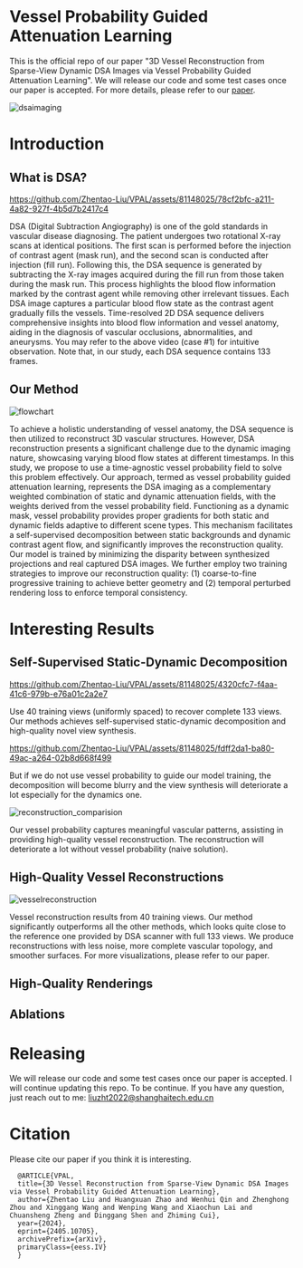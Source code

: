 # Vessel Probability Guided Attenuation Learning
This is the official repo of our paper "3D Vessel Reconstruction from Sparse-View Dynamic DSA Images via Vessel Probability Guided Attenuation Learning". We will release our code and some test cases once our paper is accepted. For more details, please refer to our [paper](https://arxiv.org/abs/2405.10705).

![dsaimaging](https://github.com/Zhentao-Liu/VPAL/assets/81148025/cac8df9b-f0b8-45e8-805b-3dd760c0ec3f)


# Introduction
## What is DSA?

https://github.com/Zhentao-Liu/VPAL/assets/81148025/78cf2bfc-a211-4a82-927f-4b5d7b2417c4

DSA (Digital Subtraction Angiography) is one of the gold standards in vascular disease diagnosing. The patient undergoes two rotational X-ray scans at identical positions. The first scan is performed before the injection of contrast agent (mask run), and the second scan is conducted after injection (fill run). Following this, the DSA sequence is generated by subtracting the X-ray images acquired during the fill run from those taken during the mask run. This process highlights the blood flow information marked by the contrast agent while removing other irrelevant tissues. Each DSA image captures a particular blood flow state as the contrast agent gradually fills the vessels. Time-resolved 2D DSA sequence delivers comprehensive insights into blood flow information and vessel anatomy, aiding in the diagnosis of vascular occlusions, abnormalities, and aneurysms. You may refer to the above video (case #1) for intuitive observation. Note that, in our study, each DSA sequence contains 133 frames.


## Our Method
![flowchart](https://github.com/Zhentao-Liu/VPAL/assets/81148025/0eab7e4a-fc69-4f5f-8969-7c603f9e4671)


To achieve a holistic understanding of vessel anatomy, the DSA sequence is then utilized to reconstruct 3D vascular structures. However, DSA reconstruction presents a significant challenge due to the dynamic imaging nature, showcasing varying blood flow states at different timestamps. In this study, we propose to use a time-agnostic vessel probability field to solve this problem effectively. Our approach, termed as vessel probability guided
attenuation learning, represents the DSA imaging as a complementary weighted combination of static and dynamic attenuation fields, with the weights derived from the vessel probability field. Functioning as a dynamic mask, vessel probability provides proper gradients for both static and dynamic fields adaptive to different scene types. This mechanism facilitates a self-supervised decomposition between static backgrounds and dynamic contrast
agent flow, and significantly improves the reconstruction quality. Our model is trained by minimizing the disparity between synthesized projections and real captured DSA images. We further employ two training strategies to improve our reconstruction quality: (1) coarse-to-fine progressive training to achieve better geometry and (2) temporal perturbed rendering loss to enforce temporal consistency.


# Interesting Results
## Self-Supervised Static-Dynamic Decomposition

https://github.com/Zhentao-Liu/VPAL/assets/81148025/4320cfc7-f4aa-41c6-979b-e76a01c2a2e7

Use 40 training views (uniformly spaced) to recover complete 133 views. Our methods achieves self-supervised static-dynamic decomposition and high-quality novel view synthesis.

https://github.com/Zhentao-Liu/VPAL/assets/81148025/fdff2da1-ba80-49ac-a264-02b8d668f499

But if we do not use vessel probability to guide our model training, the decomposition will become blurry and the view synthesis will deteriorate a lot especially for the dynamics one.

![reconstruction_comparision](https://github.com/Zhentao-Liu/VPAL/assets/81148025/4b7adec5-5569-420d-9b0f-fea8282423d5)

Our vessel probability captures meaningful vascular patterns, assisting in providing high-quality vessel reconstruction. The reconstruction will deteriorate a lot without vessel probability (naive solution). 

## High-Quality Vessel Reconstructions

![vesselreconstruction](https://github.com/Zhentao-Liu/VPAL/assets/81148025/66fc3a0c-a124-4b0a-8109-7bb6903f127a)


Vessel reconstruction results from 40 training views. Our method significantly outperforms all the other methods, which looks quite close to the reference one provided by DSA scanner with full 133 views. We produce reconstructions with less noise, more complete vascular topology, and smoother surfaces. For more visualizations, please refer to our paper.

## High-Quality Renderings




## Ablations



# Releasing
We will release our code and some test cases once our paper is accepted. I will continue updating this repo. To be continue. If you have any question, just reach out to me: liuzht2022@shanghaitech.edu.cn

# Citation
Please cite our paper if you think it is interesting.

      @ARTICLE{VPAL,
      title={3D Vessel Reconstruction from Sparse-View Dynamic DSA Images via Vessel Probability Guided Attenuation Learning}, 
      author={Zhentao Liu and Huangxuan Zhao and Wenhui Qin and Zhenghong Zhou and Xinggang Wang and Wenping Wang and Xiaochun Lai and Chuansheng Zheng and Dinggang Shen and Zhiming Cui},
      year={2024},
      eprint={2405.10705},
      archivePrefix={arXiv},
      primaryClass={eess.IV}
      }
